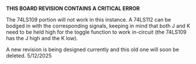 <b>THIS BOARD REVISION CONTAINS A CRITICAL ERROR</b>

The 74LS109 portion will not work in this instance. A 74LS112 can be bodged in with the corresponding signals, keeping in mind that both J and K need to be held high for the toggle function to work in-circuit (the 74LS109 has the J high and the K low).

A new revision is being designed currently and this old one will soon be deleted. 5/12/2025
